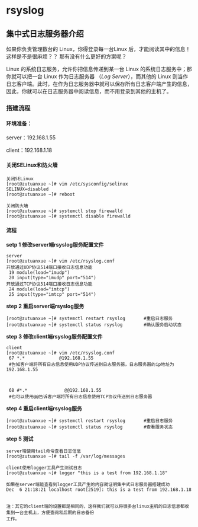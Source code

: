 # rsyslog

## 集中式日志服务器介绍

如果你负责管理数台的 Linux，你得登录每一台Linux 后，才能阅读其中的信息！ 这样是不是很麻烦？？ 那有没有什么更好的方案呢？

Linux 的系统日志服务，允许你把信息传递到某一台 Linux 的系统日志服务中；那你就可以把一台 Linux 作为日志服务器 （*Log Server*），而其他的 Linux 则当作日志客户端。此时，在作为日志服务器中就可以保存所有日志客户端产生的信息，因此，你就可以在日志服务器中阅读信息，而不用登录到其他的主机了。

### **搭建流程**

#### 环境准备：

server：192.168.1.55

client：192.168.1.18

#### 关闭SELinux和防火墙

```
关闭SELinux
[root@zutuanxue ~]# vim /etc/sysconfig/selinux
SELINUX=disabled
[root@zutuanxue ~]# reboot

关闭防火墙
[root@zutuanxue ~]# systemctl stop firewalld
[root@zutuanxue ~]# systemctl disable firewalld
```

#### 流程

**setp 1 修改server端rsyslog服务配置文件**

```
server
[root@zutuanxue ~]# vim /etc/rsyslog.conf
开放通过UDP协议514端口接收日志信息功能
 19 module(load="imudp") 
 20 input(type="imudp" port="514")
开放通过TCP协议514端口接收日志信息功能
 24 module(load="imtcp")
 25 input(type="imtcp" port="514")
```

**step 2 重启server端rsyslog服务**

```
[root@zutuanxue ~]# systemctl restart rsyslog		#重启日志服务
[root@zutuanxue ~]# systemctl status rsyslog		#确认服务启动状态
```

**step 3 修改client端rsyslog服务配置文件**

```
client
[root@zutuanxue ~]# vim /etc/rsyslog.conf 
 67 *.*   			@192.168.1.55			
 #告知客户端将所有日志信息使用UDP协议传送到日志服务器，日志服务器的ip地址为192.168.1.55
 

 
 68 #*.*              @@192.168.1.55
 #也可以使用@@告诉客户端将所有日志信息使用TCP协议传送到日志服务器
```

**step 4 重启client端rsyslog服务**

```
[root@zutuanxue ~]# systemctl restart rsyslog		#重启日志服务
[root@zutuanxue ~]# systemctl status rsyslog		#查看服务状态
```

**step 5 测试**

```
server端使用tail命令查看日志信息
[root@zutuanxue ~]# tail -f /var/log/messages 

client使用logger工具产生测试日志
[root@zutuanxue ~]# logger "this is a test from 192.168.1.18"

如果在server端能查看到logger工具产生的内容就证明集中式日志服务器搭建成功
Dec  6 21:18:21 localhost root[2519]: this is a test from 192.168.1.18


注：其它的client端的设置都是相同的，这样我们就可以将很多台linux主机的日志信息都收集到一台主机上，方便查阅和后期的日志备份
工作。
```

